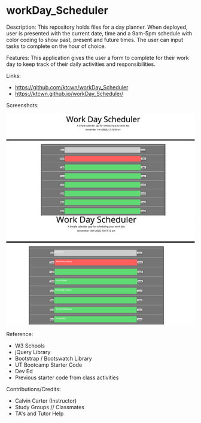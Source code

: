 # workDay_Scheduler
Description:
This repository holds files for a day planner. When deployed, user is presented with the current date, time and a 9am-5pm schedule with color coding to show past, present and future times. The user can input tasks to complete on the hour of choice.

Features:
This application gives the user a form to complete for their work day to keep track of their daily activities and responsibilities.

Links:

- https://github.com/ktcwn/workDay_Scheduler
- https://ktcwn.github.io/workDay_Scheduler/

Screenshots:

<img src="https://github.com/ktcwn/workDay_Scheduler/blob/main/assets/WorkDayLanding.png">
<img src="https://github.com/ktcwn/workDay_Scheduler/blob/main/assets/WorkDayUserInput.png">


Reference:

- W3 Schools
- jQuery Library
- Bootstrap / Bootswatch Library
- UT Bootcamp Starter Code
- Dev Ed
- Previous starter code from class activities

Contributions/Credits:

- Calvin Carter (Instructor)
- Study Groups // Classmates
- TA's and Tutor Help
